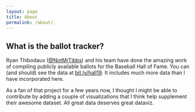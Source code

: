 ```yaml
---
layout: page
title: About
permalink: /about/
---
```


## What is the ballot tracker?
Ryan Thibodaux ([@NotMrTibbs](https://twitter.com/NotMrTibbs)) and his team have done the amazing work of compiling publicly available ballots for the Baseball Hall of Fame. You can (and should) see the data at [bit.ly/hall19](https://bit.ly/hall19). It includes much more data than I have incorporated here.

As a fan of that project for a few years now, I thought I might be able to contribute by adding a couple of visualizations that I think help supplement their awesome dataset. All great data deserves great dataviz.
